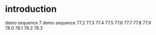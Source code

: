 # introduction
demo sequence 7
demo sequence 77.2
77.3
77.4
77.5
77.6
77.7
77.8
77.9
78.0
78.1
78.2
78.3
